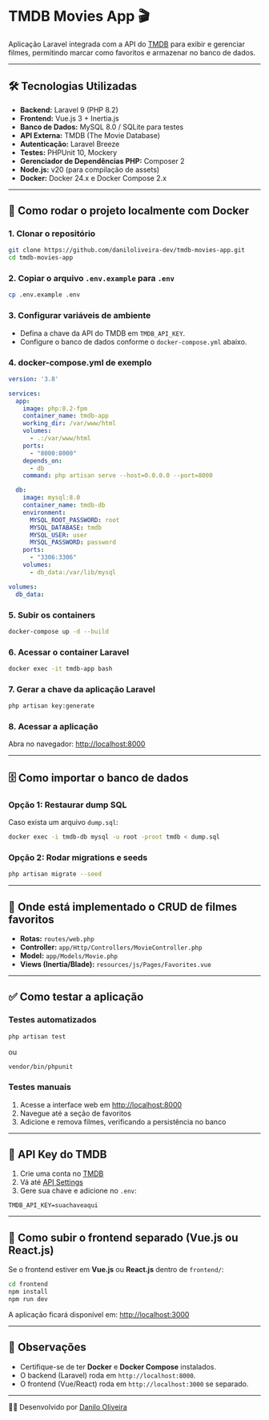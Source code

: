 # TMDB Movies App 🎬

Aplicação Laravel integrada com a API do [TMDB](https://www.themoviedb.org/) para exibir e gerenciar filmes, permitindo marcar como favoritos e armazenar no banco de dados.

---

## 🛠 Tecnologias Utilizadas

- **Backend:** Laravel 9 (PHP 8.2)
- **Frontend:** Vue.js 3 + Inertia.js
- **Banco de Dados:** MySQL 8.0 / SQLite para testes
- **API Externa:** TMDB (The Movie Database)
- **Autenticação:** Laravel Breeze
- **Testes:** PHPUnit 10, Mockery
- **Gerenciador de Dependências PHP:** Composer 2
- **Node.js:** v20 (para compilação de assets)
- **Docker:** Docker 24.x e Docker Compose 2.x

---

## 🚀 Como rodar o projeto localmente com Docker

### 1. Clonar o repositório
```bash
git clone https://github.com/daniloliveira-dev/tmdb-movies-app.git
cd tmdb-movies-app
```

### 2. Copiar o arquivo `.env.example` para `.env`
```bash
cp .env.example .env
```

### 3. Configurar variáveis de ambiente
- Defina a chave da API do TMDB em `TMDB_API_KEY`.
- Configure o banco de dados conforme o `docker-compose.yml` abaixo.

### 4. docker-compose.yml de exemplo
```yaml
version: '3.8'

services:
  app:
    image: php:8.2-fpm
    container_name: tmdb-app
    working_dir: /var/www/html
    volumes:
      - .:/var/www/html
    ports:
      - "8000:8000"
    depends_on:
      - db
    command: php artisan serve --host=0.0.0.0 --port=8000

  db:
    image: mysql:8.0
    container_name: tmdb-db
    environment:
      MYSQL_ROOT_PASSWORD: root
      MYSQL_DATABASE: tmdb
      MYSQL_USER: user
      MYSQL_PASSWORD: password
    ports:
      - "3306:3306"
    volumes:
      - db_data:/var/lib/mysql

volumes:
  db_data:
```

### 5. Subir os containers
```bash
docker-compose up -d --build
```

### 6. Acessar o container Laravel
```bash
docker exec -it tmdb-app bash
```

### 7. Gerar a chave da aplicação Laravel
```bash
php artisan key:generate
```

### 8. Acessar a aplicação
Abra no navegador: [http://localhost:8000](http://localhost:8000)

---

## 🗄️ Como importar o banco de dados

### Opção 1: Restaurar dump SQL
Caso exista um arquivo `dump.sql`:
```bash
docker exec -i tmdb-db mysql -u root -proot tmdb < dump.sql
```

### Opção 2: Rodar migrations e seeds
```bash
php artisan migrate --seed
```

---

## 📂 Onde está implementado o CRUD de filmes favoritos

- **Rotas:** `routes/web.php`
- **Controller:** `app/Http/Controllers/MovieController.php`
- **Model:** `app/Models/Movie.php`
- **Views (Inertia/Blade):** `resources/js/Pages/Favorites.vue`

---

## ✅ Como testar a aplicação

### Testes automatizados
```bash
php artisan test
```
ou
```bash
vendor/bin/phpunit
```

### Testes manuais
1. Acesse a interface web em [http://localhost:8000](http://localhost:8000)
2. Navegue até a seção de favoritos
3. Adicione e remova filmes, verificando a persistência no banco

---

## 🔑 API Key do TMDB

1. Crie uma conta no [TMDB](https://www.themoviedb.org/)
2. Vá até [API Settings](https://www.themoviedb.org/settings/api)
3. Gere sua chave e adicione no `.env`:
```
TMDB_API_KEY=suachaveaqui
```

---

## 🎨 Como subir o frontend separado (Vue.js ou React.js)

Se o frontend estiver em **Vue.js** ou **React.js** dentro de `frontend/`:
```bash
cd frontend
npm install
npm run dev
```
A aplicação ficará disponível em: [http://localhost:3000](http://localhost:3000)

---

## 📌 Observações
- Certifique-se de ter **Docker** e **Docker Compose** instalados.
- O backend (Laravel) roda em `http://localhost:8000`.
- O frontend (Vue/React) roda em `http://localhost:3000` se separado.

---

👨‍💻 Desenvolvido por [Danilo Oliveira](https://github.com/daniloliveira-dev)

